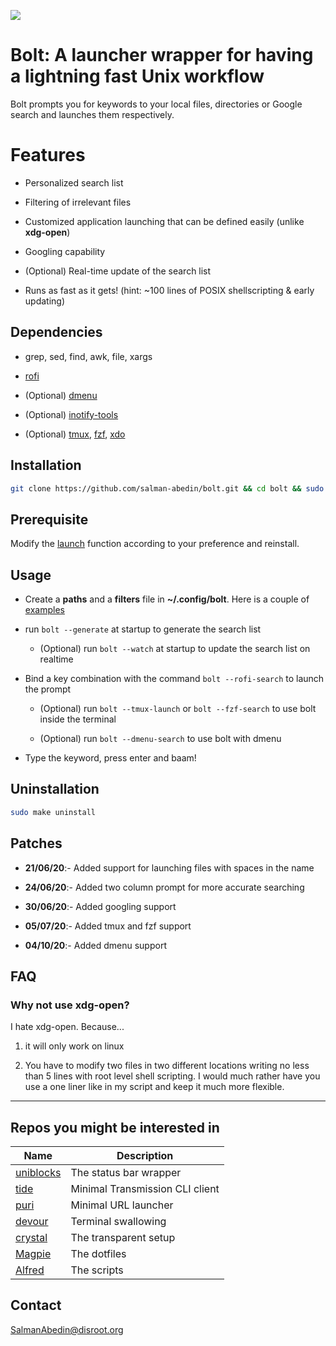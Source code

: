 ![](preview/bolt.gif)

# Bolt: A launcher wrapper for having a lightning fast Unix workflow

Bolt prompts you for keywords to your local files, directories or Google search and launches them respectively.

# Features

-  Personalized search list

-  Filtering of irrelevant files

-  Customized application launching that can be defined easily (unlike **xdg-open**)

-  Googling capability

-  (Optional) Real-time update of the search list

-  Runs as fast as it gets! (hint: ~100 lines of POSIX shellscripting & early updating)

## Dependencies

-  grep, sed, find, awk, file, xargs

-  [rofi](https://github.com/davatorium/rofi)

-  (Optional) [dmenu](https://tools.suckless.org/dmenu/)

-  (Optional) [inotify-tools](https://github.com/inotify-tools/inotify-tools)

-  (Optional) [tmux](https://github.com/tmux/tmux),
   [fzf](https://github.com/junegunn/fzf),
   [xdo](https://github.com/baskerville/xdo)

## Installation

```sh
git clone https://github.com/salman-abedin/bolt.git && cd bolt && sudo make install
```

## Prerequisite

Modify the [launch](https://github.com/salman-abedin/bolt/blob/master/bolt.sh#L17) function according to your preference and reinstall.

## Usage

-  Create a **paths** and a **filters** file in **~/.config/bolt**.
   Here is a couple of [examples](https://github.com/salman-abedin/bolt/tree/master/example_config)

-  run `bolt --generate` at startup to generate the search list

   -  (Optional) run `bolt --watch` at startup to update the search list on realtime

-  Bind a key combination with the command `bolt --rofi-search` to launch the prompt

   -  (Optional) run `bolt --tmux-launch` or `bolt --fzf-search` to use bolt inside the terminal

   -  (Optional) run `bolt --dmenu-search` to use bolt with dmenu

-  Type the keyword, press enter and baam!

## Uninstallation

```sh
sudo make uninstall
```

## Patches

-  **21/06/20**:- Added support for launching files with spaces in the name

-  **24/06/20**:- Added two column prompt for more accurate searching

-  **30/06/20**:- Added googling support

-  **05/07/20**:- Added tmux and fzf support

-  **04/10/20**:- Added dmenu support

## FAQ

### Why not use xdg-open?

I hate xdg-open. Because...

1. it will only work on linux

2. You have to modify two files in two different locations writing no less than 5 lines with root level shell scripting.
   I would much rather have you use a one liner like in my script and keep it much more flexible.

---

## Repos you might be interested in

| Name                                                    | Description                     |
| ------------------------------------------------------- | ------------------------------- |
| [uniblocks](https://github.com/salman-abedin/uniblocks) | The status bar wrapper          |
| [tide](https://github.com/salman-abedin/puri)           | Minimal Transmission CLI client |
| [puri](https://github.com/salman-abedin/puri)           | Minimal URL launcher            |
| [devour](https://github.com/salman-abedin/devour)       | Terminal swallowing             |
| [crystal](https://github.com/salman-abedin/crystal)     | The transparent setup           |
| [Magpie](https://github.com/salman-abedin/magpie)       | The dotfiles                    |
| [Alfred](https://github.com/salman-abedin/alfred)       | The scripts                     |

## Contact

SalmanAbedin@disroot.org
